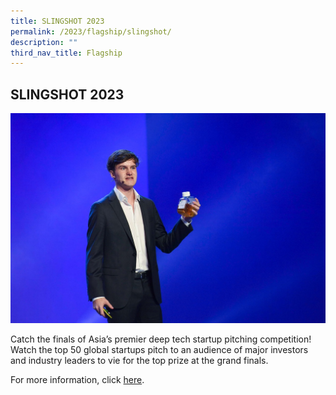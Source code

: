 ```yaml
---
title: SLINGSHOT 2023
permalink: /2023/flagship/slingshot/
description: ""
third_nav_title: Flagship
---
```

## SLINGSHOT 2023

![](/images/2023/slingshot%20(flagship).jpg)

Catch the finals of Asia’s premier deep tech startup pitching competition! Watch the top 50 global startups pitch to an audience of major investors and industry leaders to vie for the top prize at the grand finals.

For more information, click [here](/2023/slingshot/).